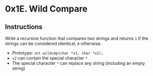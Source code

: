 # 0x1E. Wild Compare

## Instructions

Write a recursive function that compares two strings and returns `1` if the strings can be considered identical, `0` otherwise.

- Prototype: `int wildcmp(char *s1, char *s2);`
- `s2` can contain the special character `*`
- The special character `*` can replace any string (including an empty string)
